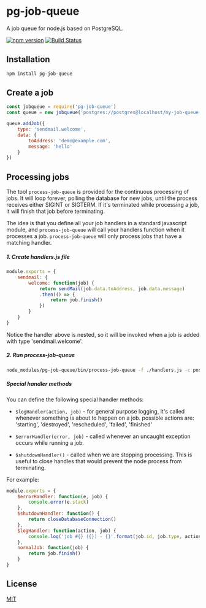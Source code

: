 # pg-job-queue

A job queue for node.js based on PostgreSQL.

[![npm version](https://badge.fury.io/js/pg-job-queue.svg)](https://badge.fury.io/js/pg-job-queue)
[![Build Status](https://travis-ci.org/jameshy/pg-job-queue.svg?branch=master)](https://travis-ci.org/jameshy/pg-job-queue)


## Installation
```bash
npm install pg-job-queue
```

## Create a job

```javascript
const jobqueue = require('pg-job-queue')
const queue = new jobqueue('postgres://postgres@localhost/my-job-queue')

queue.addJob({
    type: 'sendmail.welcome',
    data: {
        toAddress: 'demo@example.com',
        message: 'hello'
    }
})
```


## Processing jobs

The tool `process-job-queue` is provided for the continuous processing of jobs.  It will loop forever, polling the database for new jobs, until the process receives either SIGINT or SIGTERM.  If it's terminated while processing a job, it will finish that job before terminating.

The idea is that you define all your job handlers in a standard javascript module, and `process-job-queue` will call your handlers function when it processes a job. `process-job-queue` will only process jobs that have a matching handler.

##### 1. Create handlers.js file
```javascript
module.exports = {
    sendmail: {
        welcome: function(job) {
            return sendMail(job.data.toAddress, job.data.message)
            .then(() => {
                return job.finish()
            })
        }
    }
}
```

Notice the handler above is nested, so it will be invoked when a job is added with type 'sendmail.welcome'.

##### 2. Run process-job-queue
```bash
node_modules/pg-job-queue/bin/process-job-queue -f ./handlers.js -c postgres://postgres@localhost/my-job-queue
```

##### Special handler methods
You can define the following special handler methods:

* `$logHandler(action, job)` - for general purpose logging, it's called whenever something is about to happen on a job.  possible actions are: 'starting', 'destroyed', 'rescheduled', 'failed', 'finished'

* `$errorHandler(error, job)` - called whenever an uncaught exception occurs while running a job.

* `$shutdownHandler()` - called when we are stopping processing.  This is useful to close handles that would prevent the node process from terminating.

For example:
```javascript
module.exports = {
    $errorHandler: function(e, job) {
        console.error(e.stack)
    },
    $shutdownHandler: function() {
        return closeDatabaseConnection()
    },
    $logHandler: function(action, job) {
        console.log('job #{} ({}) - {}'.format(job.id, job.type, action))
    },
    normalJob: function(job) {
        return job.finish()
    }
}
```

## License
[MIT](LICENSE)
